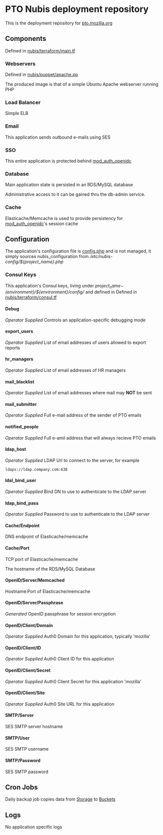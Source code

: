 # PTO Nubis deployment repository

This is the deployment repository for
[pto.mozilla.org](https://pto.mozilla.org)

## Components

Defined in [nubis/terraform/main.tf](nubis/terraform)

### Webservers

Defined in [nubis/puppet/apache.pp](nubis/puppet)

The produced image is that of a simple Ubuntu Apache webserver running PHP

### Load Balancer

Simple ELB

### Email

This application sends outbound e-mails using SES

### SSO

This entire application is protected behind [mod_auth_openidc](https://github.com/zmartzone/mod_auth_openidc)

### Database

Main application state is persisted in an RDS/MySQL database

Administrative access to it can be gained thru the db-admin service.

### Cache

Elasticache/Memcache is used to provide persistency for
[mod_auth_openidc](https://github.com/zmartzone/mod_auth_openidc)'s session cache

## Configuration

The application's configuration file is
[config.php](nubis/puppet/files/config.php)
and is not managed, it simply sources nubis_configuration
from */etc/nubis-config/${project_name}.php*

### Consul Keys

This application's Consul keys, living under
*${project_name}-${environment}/${environment}/config/*
and defined in Defined in [nubis/terraform/consul.tf](nubis/terraform)

#### Debug

*Operator Supplied* Controls an application-specific debugging mode

#### export_users

*Operator Supplied* List of email addresses of users allowed to export reports

#### hr_managers

*Operator Supplied* List of email addresses of HR managers

#### mail_blacklist

*Operator Supplied* List of email addresses where mail may **NOT** be sent

#### mail_submitter

*Operator Supplied* Full e-mail address of the sender of PTO emails

#### notified_people

*Operator Supplied* Full e-amil address that will always recieve PTO emails

#### ldap_host

*Operator Supplied* LDAP Url to connect to the server, for example

```
ldaps://ldap.company.com:636
```

#### ldal_bind_user

*Operator Supplied* Bind DN to use to authenticate to the LDAP server

#### ldap_bind_pass

*Operator Supplied* Password to use to authenticate to the LDAP server

#### Cache/Endpoint

DNS endpoint of Elasticache/memcache

#### Cache/Port

TCP port of Elasticache/memcache

The hostname of the RDS/MySQL Database

#### OpenID/Server/Memcached

Hostname:Port of Elasticache/memcache

#### OpenID/Server/Passphrase

*Generated* OpenID passphrase for session encryption

#### OpenID/Client/Domain

*Operator Supplied* Auth0 Domain for this application, typically 'mozilla'

#### OpenID/Client/ID

*Operator Supplied* Auth0 Client ID for this application

#### OpenID/Client/Secret

*Operator Supplied* Auth0 Client Secret for this application 'mozilla'

#### OpenID/Client/Site

*Operator Supplied* Auth0 Site URL for this application

#### SMTP/Server

SES SMTP server hostname

#### SMTP/User

SES SMTP username

#### SMTP/Password

SES SMTP password

## Cron Jobs

Daily backup job copies data from [Storage](#storage) to [Buckets](#buckets)

## Logs

No application specific logs
